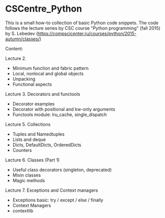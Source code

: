 # CSCentre_Python
This is a small how-to collection of basic Python code snippets. The code follows the lecture series by CSC course "Python programming" (fall 2015) by S. Lebedev (https://compscicenter.ru/courses/python/2015-autumn/classes/)

Content:

Lecture 2. 
- Minimum function and fabric pattern
- Local, nonlocal and global objects
- Unpacking
- Functional aspects

Lecture 3. Decorators and functools
- Decorator examples
- Decorator with positional and kw-only arguments
- Functools module: lru_cache, single_dispatch

Lecture 5. Collections
- Tuples and Namedtuples
- Lists and deque
- Dicts, DefaultDicts, OrderedDicts
- Counters

Lecture 6. Classes (Part 1)
- Useful class decorators (singleton, deprecated)
- Mixin classes
- Magic methods

 Lecture 7. Exceptions and Context managers
 - Exceptions basic: try / except / else / finally
 - Context Managers
 - contextlib